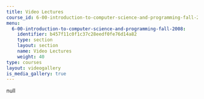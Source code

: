 ```yaml
---
title: Video Lectures
course_id: 6-00-introduction-to-computer-science-and-programming-fall-2008
menu:
  6-00-introduction-to-computer-science-and-programming-fall-2008:
    identifier: b457f11c0f1c37c28eedf0fe76d14a82
    type: section
    layout: section
    name: Video Lectures
    weight: 40
type: courses
layout: videogallery
is_media_gallery: true
---
```

null